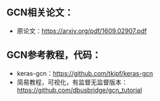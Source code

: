 ## GCN相关论文：
- 原论文：https://arxiv.org/pdf/1609.02907.pdf

## GCN参考教程，代码：
- keras-gcn：https://github.com/tkipf/keras-gcn
- 简易教程，可视化，有监督无监督版本：https://github.com/dbusbridge/gcn_tutorial

